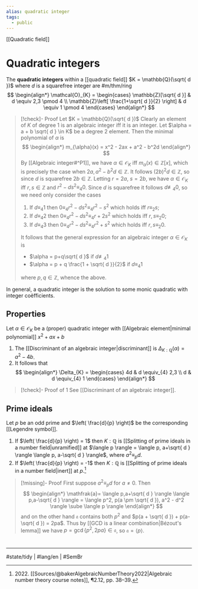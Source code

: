 ```yaml
---
alias: quadratic integer
tags:
  - public
---
```

[[Quadratic field]]
# Quadratic integers

The **quadratic integers** within a [[quadratic field]] $K = \mathbb{Q}(\sqrt{ d })$ where $d$ is a squarefree integer are #m/thm/ring
$$
\begin{align*}
\mathcal{O}_{K} = \begin{cases}
\mathbb{Z}[\sqrt{ d }] & d \equiv 2,3 \pmod 4 \\
\mathbb{Z}\left[ \frac{1+\sqrt{ d }}{2} \right] & d \equiv 1  \pmod 4 
\end{cases}
\end{align*}
$$

> [!check]- Proof
> Let $K = \mathbb{Q}(\sqrt{ d })$
> Clearly an element of $K$ of degree 1 is an algebraic integer iff it is an integer.
> Let $\alpha = a + b \sqrt{ d } \in K$ be a degree 2 element.
> Then the minimal polynomial of $\alpha$ is
> $$
> \begin{align*}
> m_{\alpha}(x) = x^2 - 2ax + a^2 - b^2d
> \end{align*}
> $$
> By [[Algebraic integer#^P1]],
> we have $\alpha \in \mathcal{O}_{K}$ iff $m_{\alpha}(x) \in \mathbb{Z}[x]$,
> which is precisely the case when $2a, a^2 - b^2d \in \mathbb{Z}$.
> It follows $(2b)^2d \in \mathbb{Z}$, so since $d$ is squarefree $2b \in \mathbb{Z}$.
> Letting $r = 2a$, $s = 2b$, we have $\alpha \in \mathcal{O}_{K}$ iff $r,s \in \mathbb{Z}$ and $r^2 - ds^2 \equiv_{4} 0$.
> Since $d$ is squarefree it follows $d \not\equiv_{4} 0$, so we need only consider the cases
> 
> 1. If $d \equiv_{4} 1$ then $0 \equiv_{4} r^2 - ds^2 \equiv_{4} r^2 - s^2$ which holds iff $r \equiv_{2} s$;
> 2. If $d \equiv_{4}2$ then $0 \equiv_{4} r^2 - ds^2 \equiv_{4} r + 2s^2$ which holds iff $r,s \equiv_{2} 0$;
> 3. If $d \equiv_{4} 3$ then $0 \equiv_{4} r^2 - ds^2 \equiv_{4} r^2 + s^2$ which holds iff $r,s \equiv_{2} 0$.
> 
> It follows that the general expression for an algebraic integer $\alpha \in \mathcal{O}_{K}$ is
> 
> - $\alpha = p+q\sqrt{ d }$ if $d \not\equiv_{4} 1$
> - $\alpha  = p + q \frac{1 + \sqrt{ d }}{2}$ if $d \equiv_{4} 1$
> 
> where $p,q \in \mathbb{Z}$, whence the above. <span class="QED"/>

In general, a quadratic integer is the solution to some monic quadratic with integer coëfficients.

## Properties

Let $\alpha \in \mathcal{O}_{K}$ be a (proper) quadratic integer with [[Algebraic element|minimal polynomial]] $x^2 + ax + b$

1. The [[Discriminant of an algebraic integer|discriminant]] is $\Delta_{K:\mathbb{Q}}(\alpha) = a^2 - 4b$.
2. It follows that
  $$
  \begin{align*}
  \Delta_{K} = \begin{cases}
  4d  & d \equiv_{4} 2,3 \\
  d & d \equiv_{4} 1
  \end{cases}
  \end{align*}
  $$

> [!check]- Proof of 1
> See [[Discriminant of an algebraic integer]]. <span class="QED"/>

## Prime ideals

Let $p$ be an odd prime and $\left( \frac{d}{p} \right)$ be the corresponding [[Legendre symbol]].

1. If $\left(  \frac{d}{p}  \right) = 1$ then $K : \mathbb{Q}$ is [[Splitting of prime ideals in a number field|unramified]] at $\langle p \rangle = \langle p, a+\sqrt{ d } \rangle \langle p, a-\sqrt{ d } \rangle$, where $a^2 \equiv_{p} d$. 
2. If $\left( \frac{d}{p} \right) = -1$ then $K:\mathbb{Q}$ is [[Splitting of prime ideals in a number field|inert]] at $p$.[^2022]

> [!missing]- Proof
> First suppose $a^2 \equiv_{p} d$ for $a \neq 0$.
> Then
> $$
> \begin{align*}
> \mathfrak{a}= \langle p,a+\sqrt{ d } \rangle \langle p,a-\sqrt{ d } \rangle = \langle p^2, p(a \pm \sqrt{ d }), a^2 - d^2 \rangle \sube \langle p \rangle 
> \end{align*}
> $$
> and on the other hand $\mathfrak{a}$ contains both $p^2$ and $p(a + \sqrt{ d }) + p(a-\sqrt{ d }) = 2pa$.
> Thus by [[GCD is a linear combination|Bézout's lemma]] we have $p = \gcd \{ p^2, 2pa \} \in \mathfrak{a}$, so $\mathfrak{a} = \langle p \rangle$.



  [^2022]: 2022\. [[Sources/@bakerAlgebraicNumberTheory2022|Algebraic number theory course notes]], ¶2.12, pp. 38–39.

#
---
#state/tidy | #lang/en | #SemBr
